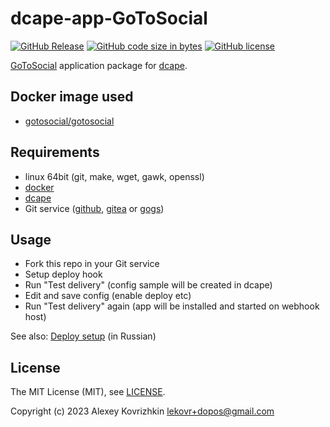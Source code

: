 # dcape-app-GoToSocial

[![GitHub Release][1]][2] [![GitHub code size in bytes][3]]() [![GitHub license][4]][5]

[1]: https://img.shields.io/github/release/dopos/dcape-app-gotosocial.svg
[2]: https://github.com/dopos/dcape-app-gotosocial/releases
[3]: https://img.shields.io/github/languages/code-size/dopos/dcape-app-gotosocial.svg
[4]: https://img.shields.io/github/license/dopos/dcape-app-gotosocial.svg
[5]: LICENSE

[GoToSocial](https://gotosocial.org/) application package for [dcape](https://github.com/dopos/dcape).

## Docker image used

* [gotosocial/gotosocial](https://hub.docker.com/r/superseriousbusiness/gotosocial/)

## Requirements

* linux 64bit (git, make, wget, gawk, openssl)
* [docker](http://docker.io)
* [dcape](https://github.com/dopos/dcape)
* Git service ([github](https://github.com), [gitea](https://gitea.io) or [gogs](https://gogs.io))

## Usage

* Fork this repo in your Git service
* Setup deploy hook
* Run "Test delivery" (config sample will be created in dcape)
* Edit and save config (enable deploy etc)
* Run "Test delivery" again (app will be installed and started on webhook host)

See also: [Deploy setup](https://github.com/dopos/dcape/blob/master/DEPLOY.md) (in Russian)

## License

The MIT License (MIT), see [LICENSE](LICENSE).

Copyright (c) 2023 Alexey Kovrizhkin <lekovr+dopos@gmail.com>
